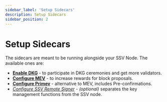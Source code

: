 ```yaml
---
sidebar_label: 'Setup Sidecars'
description: Setup Sidecars
sidebar_position: 2
---
```


# Setup Sidecars

The sidecars are meant to be running alongside your SSV Node. The available ones are:
  * [**Enable DKG**](/operators/operator-node/setup-sidecars/enabling-dkg/) - to participate in DKG ceremonies and get more validators.
  * [**Configure MEV**](/operators/operator-node/setup-sidecars/configuring-mev.md) - to increase rewards for block proposals.
  * [**Configure Primev**](/operators/operator-node/setup-sidecars/configuring-primev.md) - alternative to MEV, includes Pre-confirmations.
  * [*Configure SSV Remote Signer*](/operators/operator-node/setup-sidecars/remote-signer) - *(optional)* separates the key management functions from the SSV node.